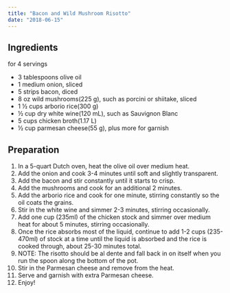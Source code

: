 ```yaml
---
title: "Bacon and Wild Mushroom Risotto"
date: "2018-06-15"
---
```


## Ingredients

for 4 servings

- 3 tablespoons olive oil
- 1 medium onion, sliced
- 5 strips bacon, diced
- 8 oz wild mushrooms(225 g), such as porcini or shiitake, sliced
- 1 ½ cups arborio rice(300 g)
- ½ cup dry white wine(120 mL), such as Sauvignon Blanc
- 5 cups chicken broth(1.17 L)
- ½ cup parmesan cheese(55 g), plus more for garnish

## Preparation

1.  In a 5-quart Dutch oven, heat the olive oil over medium heat.
2.  Add the onion and cook 3-4 minutes until soft and slightly transparent.
3.  Add the bacon and stir constantly until it starts to crisp.
4.  Add the mushrooms and cook for an additional 2 minutes.
5.  Add the arborio rice and cook for one minute, stirring constantly so the oil coats the grains.
6.  Stir in the white wine and simmer 2-3 minutes, stirring occasionally.
7.  Add one cup (235ml) of the chicken stock and simmer over medium heat for about 5 minutes, stirring occasionally.
8.  Once the rice absorbs most of the liquid, continue to add 1-2 cups (235-470ml) of stock at a time until the liquid is absorbed and the rice is cooked through, about 25-30 minutes total.
9.  NOTE: The risotto should be al dente and fall back in on itself when you run the spoon along the bottom of the pot.
10. Stir in the Parmesan cheese and remove from the heat.
11. Serve and garnish with extra Parmesan cheese.
12. Enjoy!
